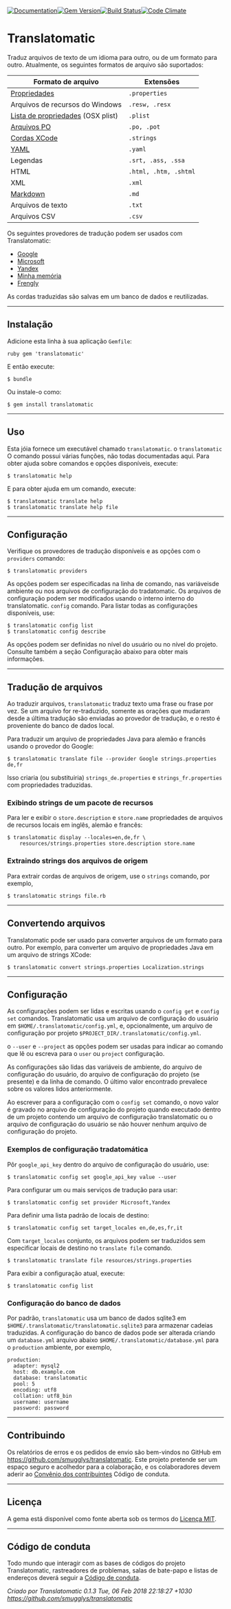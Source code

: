 [![Documentation](http://img.shields.io/badge/yard-docs-blue.svg)](http://www.rubydoc.info/gems/translatomatic)[![Gem Version](https://badge.fury.io/rb/translatomatic.svg)](https://badge.fury.io/rb/translatomatic)[![Build Status](https://travis-ci.org/smugglys/translatomatic.svg?branch=master)](https://travis-ci.org/smugglys/translatomatic)[![Code Climate](https://codeclimate.com/github/smugglys/translatomatic.svg)](https://codeclimate.com/github/smugglys/translatomatic)

# Translatomatic

Traduz arquivos de texto de um idioma para outro, ou de um formato para outro. Atualmente, os seguintes formatos de arquivo são suportados:

| Formato de arquivo | Extensões |
| --- | --- |
| [Propriedades](https://en.wikipedia.org/wiki/.properties) | `.properties` |
| Arquivos de recursos do Windows | `.resw, .resx` |
| [Lista de propriedades](https://en.wikipedia.org/wiki/Property_list) (OSX plist) | `.plist` |
| [Arquivos PO](https://www.gnu.org/software/gettext/manual/html_node/PO-Files.html) | `.po, .pot` |
| [Cordas XCode](https://developer.apple.com/library/content/documentation/Cocoa/Conceptual/LoadingResources/Strings/Strings.html) | `.strings` |
| [YAML](http://yaml.org/) | `.yaml` |
| Legendas | `.srt, .ass, .ssa` |
| HTML | `.html, .htm, .shtml` |
| XML | `.xml` |
| [Markdown](https://en.wikipedia.org/wiki/Markdown) | `.md` |
| Arquivos de texto | `.txt` |
| Arquivos CSV | `.csv` |

Os seguintes provedores de tradução podem ser usados ​​com Translatomatic:

- [Google](https://cloud.google.com/translate/)
- [Microsoft](https://www.microsoft.com/en-us/translator/translatorapi.aspx)
- [Yandex](https://tech.yandex.com/translate/)
- [Minha memória](https://mymemory.translated.net/doc/)
- [Frengly](http://www.frengly.com/api)

As cordas traduzidas são salvas em um banco de dados e reutilizadas.

* * *

## Instalação

Adicione esta linha à sua aplicação `Gemfile`:

`ruby
gem 'translatomatic'
`

E então execute:

    $ bundle

Ou instale-o como:

    $ gem install translatomatic

* * *

## Uso

Esta jóia fornece um executável chamado `translatomatic`. o `translatomatic` O comando possui várias funções, não todas documentadas aqui. Para obter ajuda sobre comandos e opções disponíveis, execute:

    $ translatomatic help

E para obter ajuda em um comando, execute:

    $ translatomatic translate help
    $ translatomatic translate help file

* * *

## Configuração

Verifique os provedores de tradução disponíveis e as opções com o `providers` comando:

    $ translatomatic providers

As opções podem ser especificadas na linha de comando, nas variáveis ​​de ambiente ou nos arquivos de configuração do tradatomatic. Os arquivos de configuração podem ser modificados usando o interno interno do translatomatic. `config` comando. Para listar todas as configurações disponíveis, use:

    $ translatomatic config list
    $ translatomatic config describe

As opções podem ser definidas no nível do usuário ou no nível do projeto. Consulte também a seção Configuração abaixo para obter mais informações.

* * *

## Tradução de arquivos

Ao traduzir arquivos, `translatomatic` traduz texto uma frase ou frase por vez. Se um arquivo for re-traduzido, somente as orações que mudaram desde a última tradução são enviadas ao provedor de tradução, e o resto é proveniente do banco de dados local.

Para traduzir um arquivo de propriedades Java para alemão e francês usando o provedor do Google:

    $ translatomatic translate file --provider Google strings.properties de,fr

Isso criaria (ou substituiria) `strings_de.properties` e `strings_fr.properties` com propriedades traduzidas.

### Exibindo strings de um pacote de recursos

Para ler e exibir o `store.description` e `store.name` propriedades de arquivos de recursos locais em inglês, alemão e francês:

    $ translatomatic display --locales=en,de,fr \
        resources/strings.properties store.description store.name

### Extraindo strings dos arquivos de origem

Para extrair cordas de arquivos de origem, use o `strings` comando, por exemplo,

    $ translatomatic strings file.rb

* * *

## Convertendo arquivos

Translatomatic pode ser usado para converter arquivos de um formato para outro. Por exemplo, para converter um arquivo de propriedades Java em um arquivo de strings XCode:

    $ translatomatic convert strings.properties Localization.strings

* * *

## Configuração

As configurações podem ser lidas e escritas usando o `config get` e `config set` comandos. Translatomatic usa um arquivo de configuração do usuário em `$HOME/.translatomatic/config.yml`, e, opcionalmente, um arquivo de configuração por projeto `$PROJECT_DIR/.translatomatic/config.yml`.

o `--user` e `--project` as opções podem ser usadas para indicar ao comando que lê ou escreva para o `user` ou `project` configuração.

As configurações são lidas das variáveis ​​de ambiente, do arquivo de configuração do usuário, do arquivo de configuração do projeto (se presente) e da linha de comando. O último valor encontrado prevalece sobre os valores lidos anteriormente.

Ao escrever para a configuração com o `config set` comando, o novo valor é gravado no arquivo de configuração do projeto quando executado dentro de um projeto contendo um arquivo de configuração translatomatic ou o arquivo de configuração do usuário se não houver nenhum arquivo de configuração do projeto.

### Exemplos de configuração tradatomática

Pôr `google_api_key` dentro do arquivo de configuração do usuário, use:

    $ translatomatic config set google_api_key value --user

Para configurar um ou mais serviços de tradução para usar:

    $ translatomatic config set provider Microsoft,Yandex

Para definir uma lista padrão de locais de destino:

    $ translatomatic config set target_locales en,de,es,fr,it

Com `target_locales` conjunto, os arquivos podem ser traduzidos sem especificar locais de destino no `translate file` comando.

    $ translatomatic translate file resources/strings.properties

Para exibir a configuração atual, execute:

    $ translatomatic config list

### Configuração do banco de dados

Por padrão, `translatomatic` usa um banco de dados sqlite3 em `$HOME/.translatomatic/translatomatic.sqlite3` para armazenar cadeias traduzidas. A configuração do banco de dados pode ser alterada criando um `database.yml` arquivo abaixo `$HOME/.translatomatic/database.yml` para o `production` ambiente, por exemplo,

    production:
      adapter: mysql2
      host: db.example.com
      database: translatomatic
      pool: 5
      encoding: utf8
      collation: utf8_bin
      username: username
      password: password

* * *

## Contribuindo

Os relatórios de erros e os pedidos de envio são bem-vindos no GitHub em https://github.com/smugglys/translatomatic. Este projeto pretende ser um espaço seguro e acolhedor para a colaboração, e os colaboradores devem aderir ao [Convênio dos contribuintes](http://contributor-covenant.org) Código de conduta.

* * *

## Licença

A gema está disponível como fonte aberta sob os termos do [Licença MIT](https://opensource.org/licenses/MIT).

* * *

## Código de conduta

Todo mundo que interagir com as bases de códigos do projeto Translatomatic, rastreadores de problemas, salas de bate-papo e listas de endereços deverá seguir a [Código de conduta](https://github.com/smugglys/translatomatic/blob/master/CODE_OF_CONDUCT.md).

_Criado por Translatomatic 0.1.3 Tue, 06 Feb 2018 22:18:27 +1030 https://github.com/smugglys/translatomatic_
